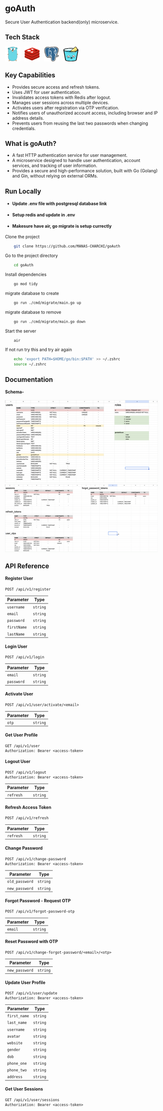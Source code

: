 # goAuth

Secure User Authentication backend(only) microservice.

## Tech Stack

<p align="left">
    <img src="https://raw.githubusercontent.com/devicons/devicon/master/icons/go/go-original.svg" alt="Go" width="50" height="50" style="margin-right: 10px;" />
    <img src="https://raw.githubusercontent.com/devicons/devicon/master/icons/redis/redis-original.svg" alt="Redis" width="50" height="50" style="margin-right: 10px;" />
    <img src="https://raw.githubusercontent.com/devicons/devicon/master/icons/postgresql/postgresql-original.svg" alt="PostgreSQL" width="50" height="50" style="margin-right: 10px;" />
    <img src="https://raw.githubusercontent.com/gin-gonic/logo/master/color.svg" alt="Gin" width="50" height="50" />
</p>

## Key Capabilities

- Provides secure access and refresh tokens.
- Uses JWT for user authentication.
- Invalidates access tokens with Redis after logout.
- Manages user sessions across multiple devices.
- Activates users after registration via OTP verification.
- Notifies users of unauthorized account access, including browser and IP address details.
- Prevents users from reusing the last two passwords when changing credentials.

## What is goAuth?

- A fast HTTP authentication service for user management.
- A microservice designed to handle user authentication, account services, and tracking of user information.
- Provides a secure and high-performance solution, built with Go (Golang) and Gin, without relying on external ORMs.

## Run Locally

- #### Update .env file with postgresql database link
- #### Setup redis and update in .env
- #### Makesure have air, go migrate is setup currectly

Clone the project

```bash
    git clone https://github.com/MANAS-CHARCHI/goAuth
```

Go to the project directory

```bash
    cd goAuth
```

Install dependencies

```bash
    go mod tidy
```

migrate database to create

```bash
    go run ./cmd/migrate/main.go up
```

migrate database to remove

```bash
    go run ./cmd/migrate/main.go down
```

Start the server

```bash
    air
```

If not run try this and try air again

```bash
    echo 'export PATH=$HOME/go/bin:$PATH' >> ~/.zshrc
    source ~/.zshrc
```

## Documentation

#### Schema-

![auth user model](assets/user_model.png)
![auth user model](assets/other_models.png)

## API Reference

#### Register User

```http
POST /api/v1/register
```

| Parameter   | Type     |
| ----------- | -------- |
| `username`  | `string` |
| `email`     | `string` |
| `password`  | `string` |
| `firstName` | `string` |
| `lastName`  | `string` |

#### Login User

```http
POST /api/v1/login
```

| Parameter  | Type     |
| ---------- | -------- |
| `email`    | `string` |
| `password` | `string` |

#### Activate User

```http
POST /api/v1/user/activate/<email>
```

| Parameter | Type     |
| --------- | -------- |
| `otp`     | `string` |

#### Get User Profile

```http
GET /api/v1/user
Authorization: Bearer <access-token>
```

#### Logout User

```http
POST /api/v1/logout
Authorization: Bearer <access-token>
```

| Parameter | Type     |
| --------- | -------- |
| `refresh` | `string` |

#### Refresh Access Token

```http
POST /api/v1/refresh
```

| Parameter | Type     |
| --------- | -------- |
| `refresh` | `string` |

#### Change Password

```http
POST /api/v1/change-password
Authorization: Bearer <access-token>
```

| Parameter      | Type     |
| -------------- | -------- |
| `old_password` | `string` |
| `new_password` | `string` |

#### Forgot Password - Request OTP

```http
POST /api/v1/forgot-password-otp
```

| Parameter | Type     |
| --------- | -------- |
| `email`   | `string` |

#### Reset Password with OTP

```http
POST /api/v1/change-forgot-password/<email>/<otp>
```

| Parameter      | Type     |
| -------------- | -------- |
| `new_password` | `string` |

#### Update User Profile

```http
POST /api/v1/user/update
Authorization: Bearer <access-token>
```

| Parameter    | Type     |
| ------------ | -------- |
| `first_name` | `string` |
| `last_name`  | `string` |
| `username`   | `string` |
| `avatar`     | `string` |
| `website`    | `string` |
| `gender`     | `string` |
| `dob`        | `string` |
| `phone_one`  | `string` |
| `phone_two`  | `string` |
| `address`    | `string` |

#### Get User Sessions

```http
GET /api/v1/user/sessions
Authorization: Bearer <access-token>
```
